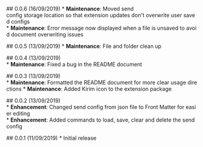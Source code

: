 ## 0.0.6 (16/09/2019)
* __Maintenance__: Moved send config storage location so that extension updates don't overwrite user saved configs
* __Maintenance__: Error message now displayed when a file is unsaved to avoid document overwriting issues

## 0.0.5 (13/09/2019)
* __Maintenance__: File and folder clean up

## 0.0.4 (13/09/2019)
* __Maintenance__: Fixed a bug in the README document

## 0.0.3 (13/09/2019)
* __Maintenance__: Formatted the README document for more clear usage directions
* __Maintenance__: Added Kirim icon to the extension package

## 0.0.2 (13/09/2019)
* __Enhancement__: Changed send config from json file to Front Matter for easier editing
* __Enhancement__: Added commands to load, save, clear and delete the send config

## 0.0.1 (11/09/2019)
* Initial release